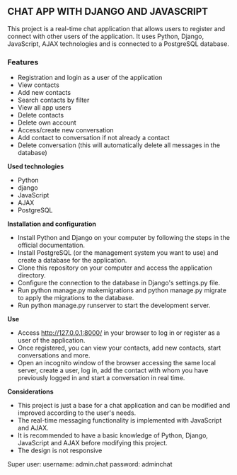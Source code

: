 ## CHAT APP WITH DJANGO AND JAVASCRIPT

This project is a real-time chat application that allows users to register and connect with other users of the application. It uses Python, Django, JavaScript, AJAX technologies and is connected to a PostgreSQL database.

### Features

- Registration and login as a user of the application
- View contacts
- Add new contacts
- Search contacts by filter
- View all app users
- Delete contacts
- Delete own account
- Access/create new conversation
- Add contact to conversation if not already a contact
- Delete conversation (this will automatically delete all messages in the database)

**Used technologies**

- Python
- django
- JavaScript
- AJAX
- PostgreSQL

**Installation and configuration**

- Install Python and Django on your computer by following the steps in the official documentation.
- Install PostgreSQL (or the management system you want to use) and create a database for the application.
- Clone this repository on your computer and access the application directory.
- Configure the connection to the database in Django's settings.py file.
- Run python manage.py makemigrations and python manage.py migrate to apply the migrations to the database.
- Run python manage.py runserver to start the development server.

**Use**

- Access http://127.0.0.1:8000/ in your browser to log in or register as a user of the application.
- Once registered, you can view your contacts, add new contacts, start conversations and more.
- Open an incognito window of the browser accessing the same local server, create a user, log in, add the contact with whom you have previously logged in and start a conversation in real time.

**Considerations**

- This project is just a base for a chat application and can be modified and improved according to the user's needs.
- The real-time messaging functionality is implemented with JavaScript and AJAX.
- It is recommended to have a basic knowledge of Python, Django, JavaScript and AJAX before modifying this project.
- The design is not responsive

Super user:
username: admin.chat
password: adminchat
